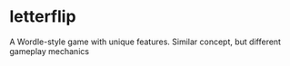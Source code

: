 # letterflip
A Wordle-style game with unique features. Similar concept, but different gameplay mechanics
